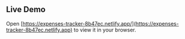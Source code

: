## Live Demo

Open [https://expenses-tracker-8b47ec.netlify.app/](https://expenses-tracker-8b47ec.netlify.app) to view it in your browser.

